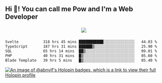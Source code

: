 <h2 align="left">Hi 👋! You can call me Pow and I'm a Web Developer</h2>

###

<div align="center">
  <img src="https://profile-counter.glitch.me/abnvlf/count.svg?"  />
</div>

###

<!--START_SECTION:waka-->

```txt
Svelte           318 hrs 45 mins ███████████░░░░░░░░░░░░░░   44.03 %
TypeScript       187 hrs 31 mins ██████▒░░░░░░░░░░░░░░░░░░   25.90 %
SQL              65 hrs 14 mins  ██▒░░░░░░░░░░░░░░░░░░░░░░   09.01 %
PHP              40 hrs 31 mins  █▒░░░░░░░░░░░░░░░░░░░░░░░   05.60 %
Blade Template   39 hrs 5 mins   █▒░░░░░░░░░░░░░░░░░░░░░░░   05.40 %
```

<!--END_SECTION:waka-->
<!-- <img src="https://raw.githubusercontent.com/abnvlf/abnvlf/output/snake.svg" alt="Snake animation" /> -->

<!-- <a href="https://open.spotify.com/user/31py3qwahsl76foqwc5f55butple">
  <img src="https://spotify-recently-played-readme.vercel.app/api?user=31py3qwahsl76foqwc5f55butple&count=5&unique=false" alt="Spotify recently played"  />
</a> -->

[![An image of @abnvlf's Holopin badges, which is a link to view their full Holopin profile](https://holopin.me/abnvlf)](https://holopin.io/@abnvlf)

###
